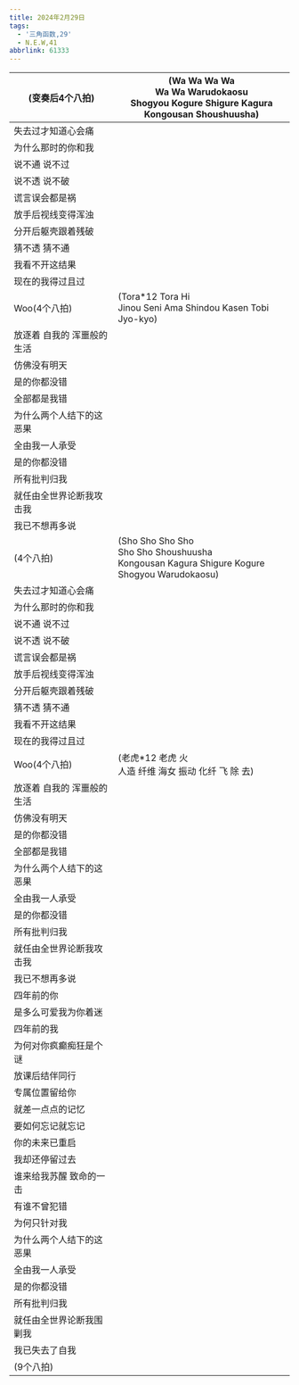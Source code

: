 ```yaml
---
title: 2024年2月29日
tags:
  - '三角函数,29'
  - N.E.W,41
abbrlink: 61333
---
```

|(变奏后4个八拍)|(Wa Wa Wa Wa <br>Wa Wa Warudokaosu<br>Shogyou Kogure Shigure Kagura<br>Kongousan Shoushuusha)|
|--|--|
|失去过才知道心会痛|      |
|为什么那时的你和我|      |
|说不通 说不过|      |
|说不透 说不破|      |
|谎言误会都是祸|      |
|放手后视线变得浑浊|      |
|分开后躯壳跟着残破|      |
|猜不透 猜不通|      |
|我看不开这结果|      |
|现在的我得过且过|      |
|Woo(4个八拍)|(Tora*12 Tora Hi<br>Jinou Seni Ama Shindou Kasen Tobi Jyo-kyo)|
|放逐着 自我的 浑噩般的生活|      |
|仿佛没有明天|      |
|是的你都没错|      |
|全部都是我错|      |
|为什么两个人结下的这恶果|      |
|全由我一人承受|      |
|是的你都没错|      |
|所有批判归我|      |
|就任由全世界论断我攻击我|      |
|我已不想再多说|      |
|(4个八拍)|(Sho Sho Sho Sho<br>Sho Sho Shoushuusha<br>Kongousan Kagura Shigure Kogure<br>Shogyou Warudokaosu)|
|失去过才知道心会痛|      |
|为什么那时的你和我|      |
|说不通 说不过|      |
|说不透 说不破|      |
|谎言误会都是祸|      |
|放手后视线变得浑浊|      |
|分开后躯壳跟着残破|      |
|猜不透 猜不通|      |
|我看不开这结果|      |
|现在的我得过且过|      |
|Woo(4个八拍)|(老虎*12 老虎 火<br>人造 纤维 海女 振动 化纤 飞 除 去)|
|放逐着 自我的 浑噩般的生活|      |
|仿佛没有明天|      |
|是的你都没错|      |
|全部都是我错|      |
|为什么两个人结下的这恶果|      |
|全由我一人承受|      |
|是的你都没错|      |
|所有批判归我|      |
|就任由全世界论断我攻击我|      |
|我已不想再多说|      |
|四年前的你|      |
|是多么可爱我为你着迷|      |
|四年前的我|      |
|为何对你疯癫痴狂是个谜|      |
|放课后结伴同行|      |
|专属位置留给你|      |
|就差一点点的记忆|      |
|要如何忘记就忘记|      |
|你的未来已重启|      |
|我却还停留过去|      |
|谁来给我苏醒 致命的一击|      |
|有谁不曾犯错|      |
|为何只针对我|      |
|为什么两个人结下的这恶果|      |
|全由我一人承受|      |
|是的你都没错|      |
|所有批判归我|      |
|就任由全世界论断我围剿我|      |
|我已失去了自我|      |
|(9个八拍)|      |
